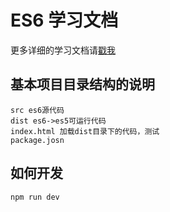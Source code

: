 # ES6 学习文档

更多详细的学习文档请[戳我](./docs)

## 基本项目目录结构的说明

```
src es6源代码
dist es6->es5可运行代码
index.html 加载dist目录下的代码，测试
package.josn
```

## 如何开发

```
npm run dev
```

